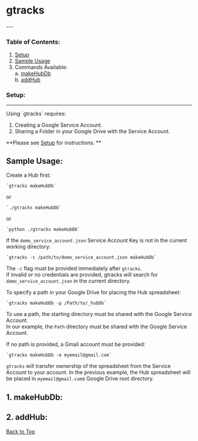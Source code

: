 # gtracks  
<a id="top">
---  

### Table of Contents:  
1. [Setup](#setup)  
2. [Sample Usage](#usage)  
3. Commands Available:  
  a. [makeHubDb](#makeHubDb)  
  b. [addHub](#addHub)    


### Setup:  
---  
<a id="setup">  
Using `gtracks` requires:   

  1. Creating a Google Service Account.
  2. Sharing a Folder in your Google Drive with the Service Account.   

**Please see [Setup](setup.md/) for instructions. **    

 
## Sample Usage:  
<a id="usage"></a>
Create a Hub first: 

    `gtracks makeHubDb`  
  
   or  
  
    `./gtracks makeHubDb`   
  
   or  
  
    `python ./gtracks makeHubDb`  
  
If the `demo_service_account.json` Service Account Key is not in the current working directory:  

    `gtracks -c /path/to/demo_service_account.json makeHubDb`  

The `-c` flag must be provided immediately after `gtracks`.  
If invalid or no credentials are provided, gtracks will search for `demo_service_account.json` in the current directory.  
  
To specify a path in your Google Drive for placing the Hub spreadsheet:  

    `gtracks makeHubDb -p /Path/to/_hubDb`  

To use a path, the starting directory must be shared with the Google Service Account.  
In our example, the `Path` directory must be shared with the Google Service Account.  
  
If no path is provided, a Gmail account must be provided:  

    `gtracks makeHubDb -e myemail@gmail.com`  
  
 `gtracks` will transfer ownership of the spreadsheet from the Service Account to your account. 
 In the previous example, the Hub spreadsheet will be placed in `myemail@gmail.com`s Google Drive root directory.  
 
 
 
 
## 1. makeHubDb:  
<a id="makeHubDb"></a>  

## 2. addHub:  
<a id="addHub"></a>  


[Back to Top](#top)

